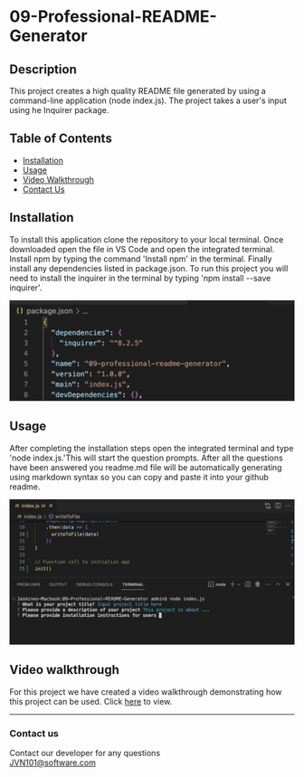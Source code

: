 
# 09-Professional-README-Generator

## Description 

This project creates a high quality README file generated by using a command-line application (node index.js). The project takes a user's input using he Inquirer package. 

## Table of Contents 

* [Installation](#installation)
* [Usage](#usage)
* [Video Walkthrough](#video-walthrough)
* [Contact Us](#contact-us)

## Installation

To install this application clone the repository to your local terminal. Once downloaded open the file in VS Code and open the integrated terminal. Install npm by typing the command 'Install npm' in the terminal. Finally install any dependencies listed in package.json. To run this project you will need to install the inquirer in the terminal by typing 'npm install --save inquirer'. 

 ![Project Dependencies](/images/dependencies.png) 

## Usage 

After completing the installation steps open the integrated terminal and type 'node index.js.'This will start the question prompts. After all the questions have been answered you readme.md file will be automatically generating using markdown syntax so you can copy and paste it into your github readme. 

![Run Project](/images/run-application.png) 

## Video walkthrough

For this project we have created a video walkthrough demonstrating how this project can be used. Click [here](https://drive.google.com/file/d/1TVR-hIeVs2m68kn3MqwWdlDIyylOF-KJ/view) to view.

***
### Contact us
Contact our developer for any questions <br />
<JVN101@software.com>

